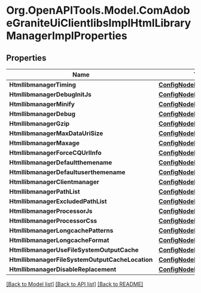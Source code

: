 # Org.OpenAPITools.Model.ComAdobeGraniteUiClientlibsImplHtmlLibraryManagerImplProperties
## Properties

Name | Type | Description | Notes
------------ | ------------- | ------------- | -------------
**HtmllibmanagerTiming** | [**ConfigNodePropertyBoolean**](ConfigNodePropertyBoolean.md) |  | [optional] 
**HtmllibmanagerDebugInitJs** | [**ConfigNodePropertyString**](ConfigNodePropertyString.md) |  | [optional] 
**HtmllibmanagerMinify** | [**ConfigNodePropertyBoolean**](ConfigNodePropertyBoolean.md) |  | [optional] 
**HtmllibmanagerDebug** | [**ConfigNodePropertyBoolean**](ConfigNodePropertyBoolean.md) |  | [optional] 
**HtmllibmanagerGzip** | [**ConfigNodePropertyBoolean**](ConfigNodePropertyBoolean.md) |  | [optional] 
**HtmllibmanagerMaxDataUriSize** | [**ConfigNodePropertyInteger**](ConfigNodePropertyInteger.md) |  | [optional] 
**HtmllibmanagerMaxage** | [**ConfigNodePropertyInteger**](ConfigNodePropertyInteger.md) |  | [optional] 
**HtmllibmanagerForceCQUrlInfo** | [**ConfigNodePropertyBoolean**](ConfigNodePropertyBoolean.md) |  | [optional] 
**HtmllibmanagerDefaultthemename** | [**ConfigNodePropertyString**](ConfigNodePropertyString.md) |  | [optional] 
**HtmllibmanagerDefaultuserthemename** | [**ConfigNodePropertyString**](ConfigNodePropertyString.md) |  | [optional] 
**HtmllibmanagerClientmanager** | [**ConfigNodePropertyString**](ConfigNodePropertyString.md) |  | [optional] 
**HtmllibmanagerPathList** | [**ConfigNodePropertyArray**](ConfigNodePropertyArray.md) |  | [optional] 
**HtmllibmanagerExcludedPathList** | [**ConfigNodePropertyArray**](ConfigNodePropertyArray.md) |  | [optional] 
**HtmllibmanagerProcessorJs** | [**ConfigNodePropertyArray**](ConfigNodePropertyArray.md) |  | [optional] 
**HtmllibmanagerProcessorCss** | [**ConfigNodePropertyArray**](ConfigNodePropertyArray.md) |  | [optional] 
**HtmllibmanagerLongcachePatterns** | [**ConfigNodePropertyArray**](ConfigNodePropertyArray.md) |  | [optional] 
**HtmllibmanagerLongcacheFormat** | [**ConfigNodePropertyString**](ConfigNodePropertyString.md) |  | [optional] 
**HtmllibmanagerUseFileSystemOutputCache** | [**ConfigNodePropertyBoolean**](ConfigNodePropertyBoolean.md) |  | [optional] 
**HtmllibmanagerFileSystemOutputCacheLocation** | [**ConfigNodePropertyString**](ConfigNodePropertyString.md) |  | [optional] 
**HtmllibmanagerDisableReplacement** | [**ConfigNodePropertyArray**](ConfigNodePropertyArray.md) |  | [optional] 

[[Back to Model list]](../README.md#documentation-for-models) [[Back to API list]](../README.md#documentation-for-api-endpoints) [[Back to README]](../README.md)

